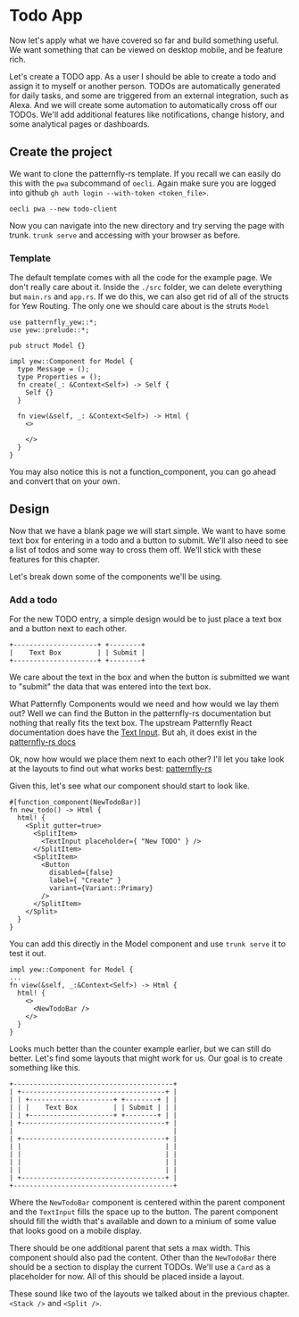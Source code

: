 # Todo App

Now let's apply what we have covered so far and build something useful. We want
something that can be viewed on desktop mobile, and be feature rich.

Let's create a TODO app. As a user I should be able to create a todo and assign
it to myself or another person. TODOs are automatically generated for daily
tasks, and some are triggered from an external integration, such as Alexa.
And we will create some automation to automatically cross off our TODOs. We'll
add additional features like notifications, change history, and some analytical
pages or dashboards.

## Create the project

We want to clone the patternfly-rs template. If you recall we can easily do
this with the `pwa` subcommand of `oecli`. Again make sure you are logged into
github `gh auth login --with-token <token_file>`.

```rust,ignore
oecli pwa --new todo-client
```

Now you can navigate into the new directory and try serving the page with
trunk. `trunk serve` and accessing with your browser as before.

### Template

The default template comes with all the code for the example page. We don't
really care about it. Inside the `./src` folder, we can delete everything but
`main.rs` and `app.rs`. If we do this, we can also get rid of all of the
structs for Yew Routing. The only one we should care about is the struts `Model`

```rust,ignore
use patternfly_yew::*;
use yew::prelude::*;

pub struct Model {}

impl yew::Component for Model {
  type Message = ();
  type Properties = ();
  fn create(_: &Context<Self>) -> Self {
    Self {}
  }

  fn view(&self, _: &Context<Self>) -> Html {
    <>

    </>
  }
}

```

You may also notice this is not a function_component, you can go ahead and
convert that on your own.

## Design

Now that we have a blank page we will start simple. We want to have some text
box for entering in a todo and a button to submit. We'll also need to see a
list of todos and some way to cross them off. We'll stick with these features
for this chapter.

Let's break down some of the components we'll be using.

### Add a todo

For the new TODO entry, a simple design would be to just place a text box and a
button next to each other.

```txt,ignore
+---------------------+ +--------+
|    Text Box         | | Submit |
+---------------------+ +--------+
```

We care about the text in the box and when the button is submitted we want to
"submit" the data that was entered into the text box.

What Patternfly Components would we need and how would we lay them out? Well we
can find the Button in the patternfly-rs documentation but nothing that really
fits the text box. The upstream Patternfly React documentation does have the
[Text Input](https://www.patternfly.org/v4/components/text-input). But ah, it
does exist in the
[patternfly-rs docs](https://docs.rs/patternfly-yew/latest/patternfly_yew/struct.TextInput.html)

Ok, now how would we place them next to each other? I'll let you take look at
the layouts to find out what works best:
[patternfly-rs](https://ctron.github.io/)

Given this, let's see what our component should start to look like.

```rust,ignore
#[function_component(NewTodoBar)]
fn new_todo() -> Html {
  html! {
    <Split gutter=true>
      <SplitItem>
        <TextInput placeholder={ "New TODO" } />
      </SplitItem>
      <SplitItem>
        <Button
          disabled={false}
          label={ "Create" }
          variant={Variant::Primary}
        />
      </SplitItem>
    </Split>
  }
}
```

You can add this directly in the Model component and use `trunk serve` it to
test it out.

```rust,ignore
impl yew::Component for Model {
...
fn view(&self, _:&Context<Self>) -> Html {
  html! {
    <>
      <NewTodoBar />
    </>
  }
}
```

Looks much better than the counter example earlier, but we can still do better.
Let's find some layouts that might work for us. Our goal is to create something
like this.

```txt,ignore
+----------------------------------------+
| +------------------------------------+ |
| | +---------------------+ +--------+ | |
| | |    Text Box         | | Submit | | |
| | +---------------------+ +--------+ | |
| +------------------------------------+ |
|                                        |
| +------------------------------------+ |
| |                                    | |
| |                                    | |
| |                                    | |
| |                                    | |
| +------------------------------------+ |
+----------------------------------------+
```

Where the `NewTodoBar` component is centered within the parent component and
the `TextInput` fills the space up to the button. The parent component should
fill the width that's available and down to a minium of some value that looks
good on a mobile display.

There should be one additional parent that sets a max width. This component
should also pad the content. Other than the `NewTodoBar` there should be a
section to display the current TODOs. We'll use a `Card` as a placeholder for
now. All of this should be placed inside a layout.

These sound like two of the layouts we talked about in the previous chapter.
`<Stack />` and `<Split />`.
